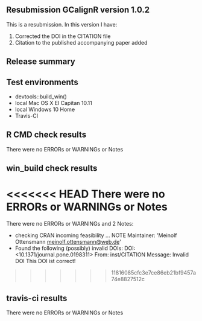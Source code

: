 ## Resubmission GCalignR version 1.0.2
This is a resubmission. In this version I have:

1. Corrected the  DOI in the CITATION file
2. Citation to the published accompanying paper added

## Release summary

## Test environments
* devtools::build_win()
* local Mac OS X El Capitan 10.11
* local Windows 10 Home
* Travis-CI

## R CMD check results
There were no ERRORs or WARNINGs or Notes

## win_build check results
<<<<<<< HEAD
There were no ERRORs or WARNINGs or Notes
=======
There were no ERRORs or WARNINGs and 2 Notes:
* checking CRAN incoming feasibility ... NOTE
Maintainer: 'Meinolf Ottensmann <meinolf.ottensmann@web.de>'
* Found the following (possibly) invalid DOIs:
  DOI: <10.1371/journal.pone.0198311>
    From: inst/CITATION
    Message: Invalid DOI
This DOI ist correct!
>>>>>>> 11816085cfc3e7ce86eb21bf9457a74e8827512c

## travis-ci results
There were no ERRORs or WARNINGs or Notes
